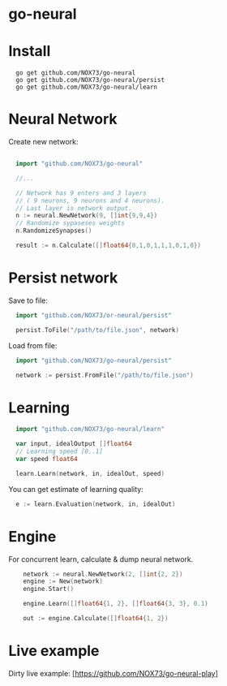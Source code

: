 go-neural
==============

# Install

```
  go get github.com/NOX73/go-neural
  go get github.com/NOX73/go-neural/persist
  go get github.com/NOX73/go-neural/learn
```

# Neural Network

Create new network:

```go

  import "github.com/NOX73/go-neural"

  //...

  // Network has 9 enters and 3 layers 
  // ( 9 neurons, 9 neurons and 4 neurons).
  // Last layer is network output.
  n := neural.NewNetwork(9, []int{9,9,4})
  // Randomize sypaseses weights
  n.RandomizeSynapses()

  result := n.Calculate([]float64{0,1,0,1,1,1,0,1,0})

```

# Persist network

Save to file:

```go
  import "github.com/NOX73/or-neural/persist"

  persist.ToFile("/path/to/file.json", network)
```

Load from file:

```go
  import "github.com/NOX73/go-neural/persist"

  network := persist.FromFile("/path/to/file.json")
```

# Learning

```go
  import "github.com/NOX73/go-neural/learn"

  var input, idealOutput []float64
  // Learning speed [0..1]
  var speed float64

  learn.Learn(network, in, idealOut, speed)
```

You can get estimate of learning quality:

```go
  e := learn.Evaluation(network, in, idealOut)
```

# Engine 

For concurrent learn, calculate & dump neural network.

```go
	network := neural.NewNetwork(2, []int{2, 2})
	engine := New(network)
	engine.Start()

	engine.Learn([]float64{1, 2}, []float64{3, 3}, 0.1)

	out := engine.Calculate([]float64{1, 2})
```

# Live example

Dirty live example: [https://github.com/NOX73/go-neural-play]

